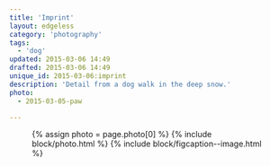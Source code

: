```yaml
---
title: 'Imprint'
layout: edgeless
category: 'photography'
tags:
  - 'dog'
updated: 2015-03-06 14:49
drafted: 2015-03-06 14:49
unique_id: 2015-03-06:imprint
description: 'Detail from a dog walk in the deep snow.'
photo:
  - 2015-03-05-paw

---
```


<figure class="image">
  {% assign photo = page.photo[0] %}
  {% include block/photo.html %}
  {% include block/figcaption--image.html %}
</figure>
